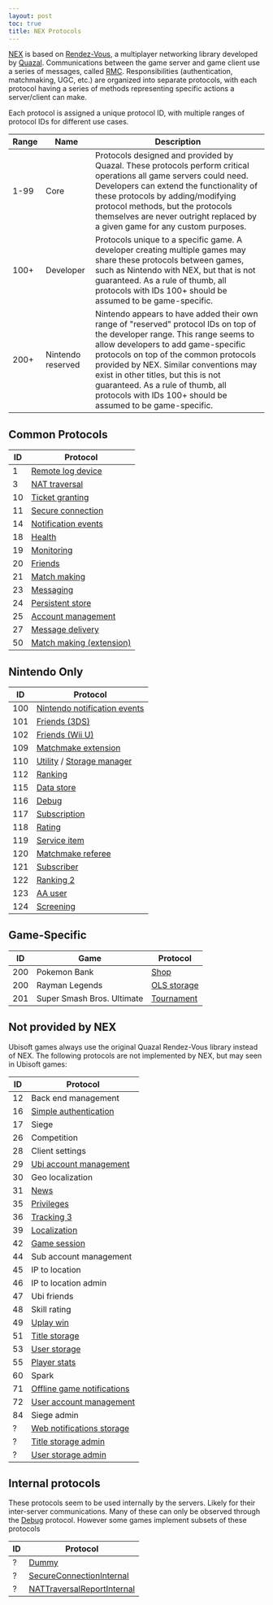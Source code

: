 ```yaml
---
layout: post
toc: true
title: NEX Protocols
---
```


[NEX](/docs/nex) is based on [Rendez-Vous](http://web.archive.org/web/20180823162719/http://quazal.com/rendez-vous.htm), a multiplayer networking library developed by [Quazal](http://web.archive.org/web/20180823162719/http://quazal.com/). Communications between the game server and game client use a series of messages, called [RMC](/docs/rmc). Responsibilities (authentication, matchmaking, UGC, etc.) are organized into separate protocols, with each protocol having a series of methods representing specific actions a server/client can make.

Each protocol is assigned a unique protocol ID, with multiple ranges of protocol IDs for different use cases.

| Range | Name              | Description                                                                                                                                                                                                                                                                                                                                                                                    |
| ----- | ----------------- | ---------------------------------------------------------------------------------------------------------------------------------------------------------------------------------------------------------------------------------------------------------------------------------------------------------------------------------------------------------------------------------------------- |
| 1-99  | Core              | Protocols designed and provided by Quazal. These protocols perform critical operations all game servers could need. Developers can extend the functionality of these protocols by adding/modifying protocol methods, but the protocols themselves are never outright replaced by a given game for any custom purposes.                                                                         |
| 100+  | Developer         | Protocols unique to a specific game. A developer creating multiple games may share these protocols between games, such as Nintendo with NEX, but that is not guaranteed. As a rule of thumb, all protocols with IDs 100+ should be assumed to be game-specific.                                                                                                                                |
| 200+  | Nintendo reserved | Nintendo appears to have added their own range of "reserved" protocol IDs on top of the developer range. This range seems to allow developers to add game-specific protocols on top of the common protocols provided by NEX. Similar conventions may exist in other titles, but this is not guaranteed. As a rule of thumb, all protocols with IDs 100+ should be assumed to be game-specific. |


## Common Protocols

| ID  | Protocol                                                         |
| --- | ---------------------------------------------------------------- |
| 1   | [Remote log device](/docs/nex/protocols/remote-log-device)       |
| 3   | [NAT traversal](/docs/nex/protocols/nat-traversal)               |
| 10  | [Ticket granting](/docs/nex/protocols/authentication)            |
| 11  | [Secure connection](/docs/nex/protocols/secure-connection)       |
| 14  | [Notification events](/docs/nex/protocols/notifications)         |
| 18  | [Health](/docs/nex/protocols/health)                             |
| 19  | [Monitoring](/docs/nex/protocols/monitoring)                     |
| 20  | [Friends](/docs/nex/protocols/friends)                           |
| 21  | [Match making](/docs/nex/protocols/match-making)                 |
| 23  | [Messaging](/docs/nex/protocols/messaging)                       |
| 24  | [Persistent store](/docs/nex/protocols/persistent-store)         |
| 25  | [Account management](/docs/nex/protocols/account-management)     |
| 27  | [Message delivery](/docs/nex/protocols/message-delivery)         |
| 50  | [Match making (extension)](/docs/nex/protocols/match-making-ext) |

## Nintendo Only

| ID  | Protocol                                                                                        |
| --- | ----------------------------------------------------------------------------------------------- |
| 100 | [Nintendo notification events](/docs/nex/protocols/nintendo-notifications)                      |
| 101 | [Friends (3DS)](/docs/nex/protocols/friends-3ds)                                                |
| 102 | [Friends (Wii U)](/docs/nex/protocols/friends-wiiu)                                             |
| 109 | [Matchmake extension](/docs/nex/protocols/matchmake-extension)                                  |
| 110 | [Utility](/docs/nex/protocols/utility) / [Storage manager](/docs/nex/protocols/storage-manager) |
| 112 | [Ranking](/docs/nex/protocols/ranking)                                                          |
| 115 | [Data store](/docs/nex/protocols/datastore)                                                     |
| 116 | [Debug](/docs/nex/protocols/debug)                                                              |
| 117 | [Subscription](/docs/nex/protocols/subscription)                                                |
| 118 | [Rating](/docs/nex/protocols/rating)                                                            |
| 119 | [Service item](/docs/nex/protocols/service-item)                                                |
| 120 | [Matchmake referee](/docs/nex/protocols/matchmake-referee)                                      |
| 121 | [Subscriber](/docs/nex/protocols/subscriber)                                                    |
| 122 | [Ranking 2](/docs/nex/protocols/ranking-2)                                                      |
| 123 | [AA user](/docs/nex/protocols/aa-user)                                                          |
| 124 | [Screening](/docs/nex/protocols/screening)                                                      |

## Game-Specific

| ID  | Game                       | Protocol                                       |
| --- | -------------------------- | ---------------------------------------------- |
| 200 | Pokemon Bank               | [Shop](/docs/nex/protocols/shop)               |
| 200 | Rayman Legends             | [OLS storage](/docs/nex/protocols/ols-storage) |
| 201 | Super Smash Bros. Ultimate | [Tournament](/docs/nex/protocols/tournament)   |

## Not provided by NEX
Ubisoft games always use the original Quazal Rendez-Vous library instead of NEX. The following protocols are not implemented by NEX, but may seen in Ubisoft games:

| ID  | Protocol                                                                     |
| --- | ---------------------------------------------------------------------------- |
| 12  | Back end management                                                          |
| 16  | [Simple authentication](/docs/nex/protocols/simple-authentication)           |
| 17  | Siege                                                                        |
| 26  | Competition                                                                  |
| 28  | Client settings                                                              |
| 29  | [Ubi account management](/docs/nex/protocols/ubi-account-management)         |
| 30  | Geo localization                                                             |
| 31  | [News](/docs/nex/protocols/news)                                             |
| 35  | [Privileges](/docs/nex/protocols/privileges)                                 |
| 36  | [Tracking 3](/docs/nex/protocols/tracking-3)                                 |
| 39  | [Localization](/docs/nex/protocols/localization)                             |
| 42  | [Game session](/docs/nex/protocols/game-session)                             |
| 44  | Sub account management                                                       |
| 45  | IP to location                                                               |
| 46  | IP to location admin                                                         |
| 47  | Ubi friends                                                                  |
| 48  | Skill rating                                                                 |
| 49  | [Uplay win](/docs/nex/protocols/uplay-win)                                   |
| 51  | [Title storage](/docs/nex/protocols/title-storage)                           |
| 53  | [User storage](/docs/nex/protocols/user-storage)                             |
| 55  | [Player stats](/docs/nex/protocols/player-stats)                             |
| 60  | Spark                                                                        |
| 71  | [Offline game notifications](/docs/nex/protocols/offline-game-notifications) |
| 72  | [User account management](/docs/nex/protocols/user-account-management)       |
| 84  | Siege admin                                                                  |
| ?   | [Web notifications storage](/docs/nex/protocols/web-notifications-storage)   |
| ?   | [Title storage admin](/docs/nex/protocols/title-storage-admin)               |
| ?   | [User storage admin](/docs/nex/protocols/user-storage-admin)                 |

## Internal protocols
These protocols seem to be used internally by the servers. Likely for their inter-server communications. Many of these can only be observed through the [Debug](/docs/nex/protocols/debug) protocol. However some games implement subsets of these protocols

| ID  | Protocol                                                                        |
| --- | ------------------------------------------------------------------------------- |
| ?   | [Dummy](/docs/nex/protocols/dummy)                                              |
| ?   | [SecureConnectionInternal](/docs/nex/protocols/secure-connection-internal)      |
| ?   | [NATTraversalReportInternal](/docs/nex/protocols/nat-traversal-report-internal) |
